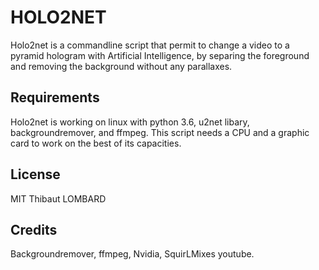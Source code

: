 # HOLO2NET
Holo2net is a commandline script that permit to change a video to a pyramid hologram with Artificial Intelligence, by separing the foreground and removing the background without any parallaxes.
## Requirements
Holo2net is working on linux with python 3.6, u2net libary, backgroundremover, and ffmpeg. This script needs a CPU and a graphic card to work on the best of its capacities.
## License
MIT Thibaut LOMBARD
## Credits
Backgroundremover, ffmpeg, Nvidia, SquirLMixes‬ youtube.

